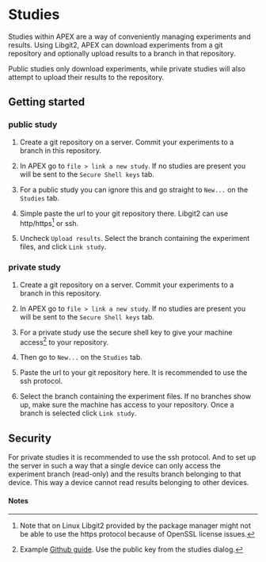 Studies
=======

Studies within APEX are a way of conveniently managing experiments and results.
Using Libgit2, APEX can download experiments from a git repository and
optionally upload results to a branch in that repository.

Public studies only download experiments, while private studies will also
attempt to upload their results to the repository.

Getting started
---------------

### public study

1. Create a git repository on a server. Commit your experiments to a branch in
   this repository.

2. In APEX go to `file > link a new study`. If no studies are present you will
   be sent to the `Secure Shell keys` tab.

3. For a public study you can ignore this and go straight to `New...` on the
   `Studies` tab.

4. Simple paste the url to your git repository there. Libgit2 can use
   http/https[^1] or ssh.

5. Uncheck `Upload results`. Select the branch containing the experiment files,
   and click `Link study`.

### private study

1. Create a git repository on a server. Commit your experiments to a branch in
this repository.

2. In APEX go to `file > link a new study`. If no studies are present you will
   be sent to the `Secure Shell keys` tab.

3. For a private study use the secure shell key to give your machine access[^2]
   to your repository.

4. Then go to `New...` on the `Studies` tab.

5. Paste the url to your git repository here. It is recommended to use the ssh
   protocol.

6. Select the branch containing the experiment files. If no branches show up,
   make sure the machine has access to your repository. Once a branch is
   selected click `Link study`.

Security
--------

For private studies it is recommended to use the ssh protocol. And to set up the
server in such a way that a single device can only access the experiment branch
(read-only) and the results branch belonging to that device. This way a device
cannot read results belonging to other devices.

#### Notes

[^1]: Note that on Linux Libgit2 provided by the package manager might not be
    able to use the https protocol because of OpenSSL license issues.

[^2]: Example [Github
    guide](https://help.github.com/articles/adding-a-new-ssh-key-to-your-github-account/#platform-windows). Use
    the public key from the studies dialog.
